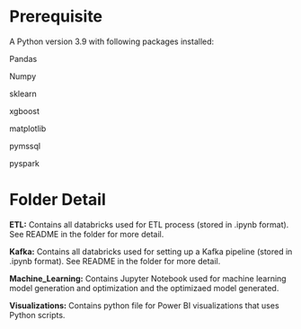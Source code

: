 # Prerequisite

A Python version 3.9 with following packages installed:

Pandas

Numpy

sklearn

xgboost

matplotlib

pymssql

pyspark

# Folder Detail

**ETL:** Contains all databricks used for ETL process (stored in .ipynb format). See README in the folder for more detail.

**Kafka:** Contains all databricks used for setting up a Kafka pipeline (stored in .ipynb format). See README in the folder for more detail.

**Machine_Learning:** Contains Jupyter Notebook used for machine learning model generation and optimization and the optimizaed model generated.

**Visualizations:** Contains python file for Power BI visualizations that uses Python scripts. 
